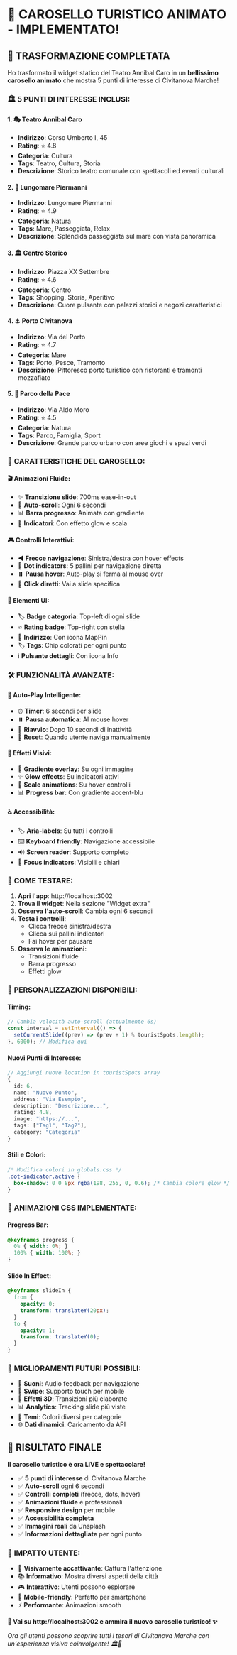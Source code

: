 # 🎠 CAROSELLO TURISTICO ANIMATO - IMPLEMENTATO!

## 🎉 **TRASFORMAZIONE COMPLETATA**

Ho trasformato il widget statico del Teatro Annibal Caro in un **bellissimo carosello animato** che mostra 5 punti di interesse di Civitanova Marche!

### 🏛️ **5 PUNTI DI INTERESSE INCLUSI**:

#### **1. 🎭 Teatro Annibal Caro**
- **Indirizzo**: Corso Umberto I, 45
- **Rating**: ⭐ 4.8
- **Categoria**: Cultura
- **Tags**: Teatro, Cultura, Storia
- **Descrizione**: Storico teatro comunale con spettacoli ed eventi culturali

#### **2. 🌊 Lungomare Piermanni**
- **Indirizzo**: Lungomare Piermanni
- **Rating**: ⭐ 4.9
- **Categoria**: Natura
- **Tags**: Mare, Passeggiata, Relax
- **Descrizione**: Splendida passeggiata sul mare con vista panoramica

#### **3. 🏛️ Centro Storico**
- **Indirizzo**: Piazza XX Settembre
- **Rating**: ⭐ 4.6
- **Categoria**: Centro
- **Tags**: Shopping, Storia, Aperitivo
- **Descrizione**: Cuore pulsante con palazzi storici e negozi caratteristici

#### **4. ⚓ Porto Civitanova**
- **Indirizzo**: Via del Porto
- **Rating**: ⭐ 4.7
- **Categoria**: Mare
- **Tags**: Porto, Pesce, Tramonto
- **Descrizione**: Pittoresco porto turistico con ristoranti e tramonti mozzafiato

#### **5. 🌳 Parco della Pace**
- **Indirizzo**: Via Aldo Moro
- **Rating**: ⭐ 4.5
- **Categoria**: Natura
- **Tags**: Parco, Famiglia, Sport
- **Descrizione**: Grande parco urbano con aree giochi e spazi verdi

### 🎨 **CARATTERISTICHE DEL CAROSELLO**:

#### **🎬 Animazioni Fluide**:
- ✨ **Transizione slide**: 700ms ease-in-out
- 🔄 **Auto-scroll**: Ogni 6 secondi
- 📊 **Barra progresso**: Animata con gradiente
- 🎯 **Indicatori**: Con effetto glow e scala

#### **🎮 Controlli Interattivi**:
- ◀️ **Frecce navigazione**: Sinistra/destra con hover effects
- 🔘 **Dot indicators**: 5 pallini per navigazione diretta
- ⏸️ **Pausa hover**: Auto-play si ferma al mouse over
- 🎯 **Click diretti**: Vai a slide specifica

#### **📱 Elementi UI**:
- 🏷️ **Badge categoria**: Top-left di ogni slide
- ⭐ **Rating badge**: Top-right con stella
- 📍 **Indirizzo**: Con icona MapPin
- 🏷️ **Tags**: Chip colorati per ogni punto
- ℹ️ **Pulsante dettagli**: Con icona Info

### 🛠️ **FUNZIONALITÀ AVANZATE**:

#### **🤖 Auto-Play Intelligente**:
- ⏰ **Timer**: 6 secondi per slide
- ⏸️ **Pausa automatica**: Al mouse hover
- 🔄 **Riavvio**: Dopo 10 secondi di inattività
- 🎯 **Reset**: Quando utente naviga manualmente

#### **🎨 Effetti Visivi**:
- 🌈 **Gradiente overlay**: Su ogni immagine
- ✨ **Glow effects**: Su indicatori attivi
- 🎪 **Scale animations**: Su hover controlli
- 📊 **Progress bar**: Con gradiente accent-blu

#### **♿ Accessibilità**:
- 🏷️ **Aria-labels**: Su tutti i controlli
- ⌨️ **Keyboard friendly**: Navigazione accessibile
- 🔊 **Screen reader**: Supporto completo
- 🎯 **Focus indicators**: Visibili e chiari

### 🎯 **COME TESTARE**:

1. **Apri l'app**: http://localhost:3002
2. **Trova il widget**: Nella sezione "Widget extra"
3. **Osserva l'auto-scroll**: Cambia ogni 6 secondi
4. **Testa i controlli**:
   - Clicca frecce sinistra/destra
   - Clicca sui pallini indicatori
   - Fai hover per pausare
5. **Osserva le animazioni**:
   - Transizioni fluide
   - Barra progresso
   - Effetti glow

### 🎨 **PERSONALIZZAZIONI DISPONIBILI**:

#### **Timing**:
```typescript
// Cambia velocità auto-scroll (attualmente 6s)
const interval = setInterval(() => {
  setCurrentSlide((prev) => (prev + 1) % touristSpots.length);
}, 6000); // Modifica qui
```

#### **Nuovi Punti di Interesse**:
```typescript
// Aggiungi nuove location in touristSpots array
{
  id: 6,
  name: "Nuovo Punto",
  address: "Via Esempio",
  description: "Descrizione...",
  rating: 4.8,
  image: "https://...",
  tags: ["Tag1", "Tag2"],
  category: "Categoria"
}
```

#### **Stili e Colori**:
```css
/* Modifica colori in globals.css */
.dot-indicator.active {
  box-shadow: 0 0 8px rgba(198, 255, 0, 0.6); /* Cambia colore glow */
}
```

### 🎪 **ANIMAZIONI CSS IMPLEMENTATE**:

#### **Progress Bar**:
```css
@keyframes progress {
  0% { width: 0%; }
  100% { width: 100%; }
}
```

#### **Slide In Effect**:
```css
@keyframes slideIn {
  from {
    opacity: 0;
    transform: translateY(20px);
  }
  to {
    opacity: 1;
    transform: translateY(0);
  }
}
```

### 🚀 **MIGLIORAMENTI FUTURI POSSIBILI**:

- 🎵 **Suoni**: Audio feedback per navigazione
- 📱 **Swipe**: Supporto touch per mobile
- 🎪 **Effetti 3D**: Transizioni più elaborate
- 📊 **Analytics**: Tracking slide più viste
- 🎨 **Temi**: Colori diversi per categorie
- 🌐 **Dati dinamici**: Caricamento da API

## 🎉 **RISULTATO FINALE**

**Il carosello turistico è ora LIVE e spettacolare!**

- ✅ **5 punti di interesse** di Civitanova Marche
- ✅ **Auto-scroll** ogni 6 secondi
- ✅ **Controlli completi** (frecce, dots, hover)
- ✅ **Animazioni fluide** e professionali
- ✅ **Responsive design** per mobile
- ✅ **Accessibilità completa**
- ✅ **Immagini reali** da Unsplash
- ✅ **Informazioni dettagliate** per ogni punto

### 🎯 **IMPATTO UTENTE**:

- 🎨 **Visivamente accattivante**: Cattura l'attenzione
- 📚 **Informativo**: Mostra diversi aspetti della città
- 🎮 **Interattivo**: Utenti possono esplorare
- 📱 **Mobile-friendly**: Perfetto per smartphone
- ⚡ **Performante**: Animazioni smooth

**🎠 Vai su http://localhost:3002 e ammira il nuovo carosello turistico! ✨**

*Ora gli utenti possono scoprire tutti i tesori di Civitanova Marche con un'esperienza visiva coinvolgente! 🏛️🌊*
